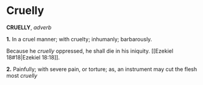 # Cruelly

**CRUELLY**, _adverb_

**1.** In a cruel manner; with cruelty; inhumanly; barbarously.

Because he _cruelly_ oppressed, he shall die in his iniquity. [[Ezekiel 18#18|Ezekiel 18:18]].

**2.** Painfully; with severe pain, or torture; as, an instrument may cut the flesh most _cruelly_